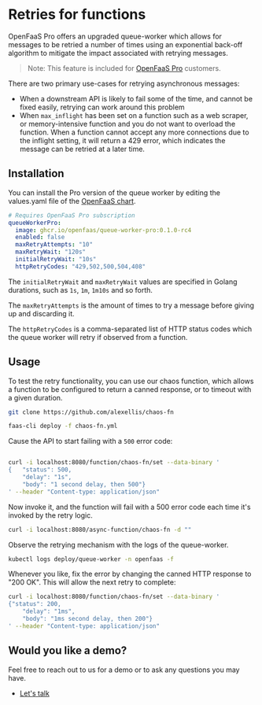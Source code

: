 # Retries for functions

OpenFaaS Pro offers an upgraded queue-worker which allows for messages to be retried a number of times using an exponential back-off algorithm to mitigate the impact associated with retrying messages.

> Note: This feature is included for [OpenFaaS Pro](https://openfaas.com/support/) customers.

There are two primary use-cases for retrying asynchronous messages:

* When a downstream API is likely to fail some of the time, and cannot be fixed easily, retrying can work around this problem
* When `max_inflight` has been set on a function such as a web scraper, or memory-intensive function and you do not want to overload the function. When a function cannot accept any more connections due to the inflight setting, it will return a 429 error, which indicates the message can be retried at a later time.

## Installation

You can install the Pro version of the queue worker by editing the values.yaml file of the [OpenFaaS chart](https://github.com/openfaas/faas-netes/tree/master/chart/openfaas).

```yaml
# Requires OpenFaaS Pro subscription
queueWorkerPro:
  image: ghcr.io/openfaas/queue-worker-pro:0.1.0-rc4
  enabled: false
  maxRetryAttempts: "10"
  maxRetryWait: "120s"
  initialRetryWait: "10s"
  httpRetryCodes: "429,502,500,504,408"
```

The `initialRetryWait` and `maxRetryWait` values are specified in Golang durations, such as `1s`, `1m`, `1m10s` and so forth.

The `maxRetryAttempts` is the amount of times to try a message before giving up and discarding it.

The `httpRetryCodes` is a comma-separated list of HTTP status codes which the queue worker will retry if observed from a function.

## Usage

To test the retry functionality, you can use our chaos function, which allows a function to be configured to return a canned response, or to timeout with a given duration.


```bash
git clone https://github.com/alexellis/chaos-fn

faas-cli deploy -f chaos-fn.yml
```

Cause the API to start failing with a `500` error code:

```bash

curl -i localhost:8080/function/chaos-fn/set --data-binary '
{	"status": 500,
	"delay": "1s",
    "body": "1 second delay, then 500"}
' --header "Content-type: application/json"

```

Now invoke it, and the function will fail with a 500 error code each time it's invoked by the retry logic.

```bash
curl -i localhost:8080/async-function/chaos-fn -d ""
```

Observe the retrying mechanism with the logs of the queue-worker.

```bash
kubectl logs deploy/queue-worker -n openfaas -f
```

Whenever you like, fix the error by changing the canned HTTP response to "200 OK". This will allow the next retry to complete:

```bash
curl -i localhost:8080/function/chaos-fn/set --data-binary '
{"status": 200,
	"delay": "1ms",
    "body": "1ms second delay, then 200"}
' --header "Content-type: application/json"
```

## Would you like a demo?

Feel free to reach out to us for a demo or to ask any questions you may have.

* [Let's talk](https://openfaas.com/support/)

